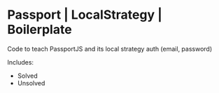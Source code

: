 # Passport | LocalStrategy | Boilerplate

Code to teach PassportJS and its local strategy auth (email, password)

Includes:
- Solved
- Unsolved
